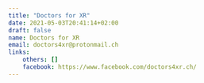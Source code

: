 ```yaml
---
title: "Doctors for XR"
date: 2021-05-03T20:41:14+02:00
draft: false
name: Doctors for XR
email: doctors4xr@protonmail.ch 
links:
    others: []
    facebook: https://www.facebook.com/doctors4xr.ch/ 
---
```


